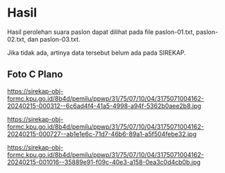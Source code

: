 # Hasil

Hasil perolehan suara paslon dapat dilihat pada file paslon-01.txt, paslon-02.txt, dan paslon-03.txt.

Jika tidak ada, artinya data tersebut belum ada pada SIREKAP.

## Foto C Plano

https://sirekap-obj-formc.kpu.go.id/8b4d/pemilu/ppwp/31/75/07/10/04/3175071004162-20240215-000312--6c6ad4f4-41a5-4998-a94f-5362b0aee2b8.jpg

https://sirekap-obj-formc.kpu.go.id/8b4d/pemilu/ppwp/31/75/07/10/04/3175071004162-20240215-000727--ab1e1e6c-71d7-46b6-89a1-a5f504febe32.jpg

https://sirekap-obj-formc.kpu.go.id/8b4d/pemilu/ppwp/31/75/07/10/04/3175071004162-20240215-001016--35889e91-f09c-40e3-a158-0ea3c0d4cb0b.jpg
